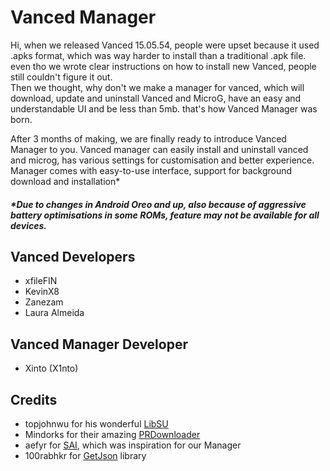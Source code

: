 # Vanced Manager
Hi, when we released Vanced 15.05.54, people were upset because it used .apks format, which was way harder to install than a traditional .apk file. even tho we wrote clear instructions on how to install new Vanced, people still couldn't figure it out.  
Then we thought, why don't we make a manager for vanced, which will download, update and uninstall Vanced and MicroG, have an easy and understandable UI and be less than 5mb. that's how Vanced Manager was born.  
  
After 3 months of making, we are finally ready to introduce Vanced Manager to you. Vanced manager can easily install and uninstall vanced and microg, has various settings for customisation and better experience. Manager comes with easy-to-use interface, support for background download and installation*  
##### *Due to changes in Android Oreo and up, also because of aggressive battery optimisations in some ROMs, feature may not be available for all devices.  

## Vanced Developers
- xfileFIN
- KevinX8
- Zanezam
- Laura Almeida

## Vanced Manager Developer
- Xinto (X1nto)

## Credits
- topjohnwu for his wonderful [LibSU](https://github.com/topjohnwu/libsu)
- Mindorks for their amazing [PRDownloader](https://github.com/MindorksOpenOource/PRDownloader)
- aefyr for [SAI](https://github.com/aefyr/SAI), which was inspiration for our Manager
- 100rabhkr for [GetJson](https://github.com/100rabhkr/getjson) library